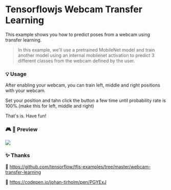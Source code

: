 # Tensorflowjs Webcam Transfer Learning
This example shows you how to predict poses from a webcam using transfer learning.

> In this example, we'll use a pretrained MobileNet model and train another model using an internal mobilenet activation to predict 3 different classes from the webcam defined by the user.

### 💡 Usage
After enabling your webcam, you can train left, middle and right positions with your webcam.

Set your position and tahn click the button a few time until probability rate is 100%.(make this for left, middle and right)

That's is. Have fun!

### 🎮 📓 Preview
<img src="https://raw.githubusercontent.com/mburakerman/tensorflowjs-webcam-transfer-learning/master/preview.gif?token=AEGNZBSUZ2LJHMLXKHN6NCK7LTER4">

### ✨ Thanks 
🚀 https://github.com/tensorflow/tfjs-examples/tree/master/webcam-transfer-learning

🚀 https://codepen.io/johan-tirholm/pen/PGYExJ
